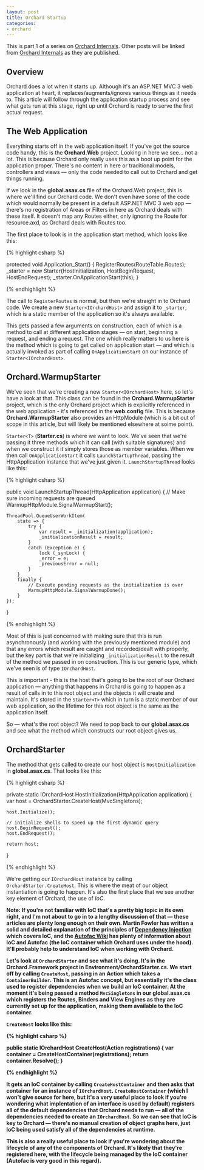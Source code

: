 ```yaml
---
layout: post
title: Orchard Startup
categories:
- orchard
---
```


This is part 1 of a series on [Orchard Internals][]. Other posts will be linked from [Orchard Internals][] as they are published.

## Overview

Orchard does a lot when it starts up. Although it's an ASP.NET MVC 3 web application at heart, it replaces/augments/ignores various things as it needs to. This article will follow through the application startup process and see what gets run at this stage, right up until Orchard is ready to serve the first actual request.

## The Web Application

Everything starts off in the web application itself. If you've got the source code handy, this is the **Orchard.Web** project. Looking in here we see... not a lot. This is because Orchard only really uses this as a boot up point for the application proper. There's no content in here or traditional models, controllers and views &mdash; only the code needed to call out to Orchard and get things running.

If we look in the **global.asax.cs** file of the Orchard.Web project, this is where we'll find our Orchard code. We don't even have some of the code which would normally be present in a default ASP.NET MVC 3 web app &mdash; there's no registration of Areas or Filters in here as Orchard deals with these itself. It doesn't map any Routes either, only ignoring the Route for resource.axd, as Orchard deals with Routes too.

The first place to look is in the application start method, which looks like this:

{% highlight csharp %}

protected void Application_Start() {
    RegisterRoutes(RouteTable.Routes);
    _starter = new Starter<IOrchardHost>(HostInitialization, HostBeginRequest, HostEndRequest);
    _starter.OnApplicationStart(this);
}

{% endhighlight %}

The call to `RegisterRoutes` is normal, but then we're straight in to Orchard code. We create a new `Starter<IOrchardHost>` and assign it to `_starter`, which is a static member of the application so it's always available.

This gets passed a few arguments on construction, each of which is a method to call at different application stages &mdash; on start, beginning a request, and ending a request. The one which really matters to us here is the method which is going to get called on application start &mdash; and which is actually invoked as part of calling `OnApplicationStart` on our instance of `Starter<IOrchardHost>`.

## Orchard.WarmupStarter

We've seen that we're creating a new `Starter<IOrchardHost>` here, so let's have a look at that. This class can be found in the **Orchard.WarmupStarter** project, which is the only Orchard project which is explicitly referenced in the web application - it's referenced in the **web.config** file. This is because **Orchard.WarmupStarter** also provides an HttpModule (which is a bit out of scope in this article, but will likely be mentioned elsewhere at soime point).

`Starter<T>` (**Starter.cs**) is where we want to look. We've seen that we're passing it three methods which it can call (with suitable signatures) and when we construct it it simply stores those as member variables. When we then call `OnApplicationStart` it calls `LaunchStartupThread`, passing the HttpApplication instance that we've just given it. `LaunchStartupThread` looks like this:

{% highlight csharp %}

public void LaunchStartupThread(HttpApplication application) {
    // Make sure incoming requests are queued
    WarmupHttpModule.SignalWarmupStart();

    ThreadPool.QueueUserWorkItem(
        state => {
            try {
                var result = _initialization(application);
                _initializationResult = result;
            }
            catch (Exception e) {
                lock (_synLock) {
                _error = e;
                _previousError = null;
            }
        }
        finally {
            // Execute pending requests as the initialization is over
            WarmupHttpModule.SignalWarmupDone();
        }
    });
}

{% endhighlight %}

Most of this is just concerned with making sure that this is run asynchronously (and working with the previously mentioned module) and that any errors which result are caught and recorded/dealt with properly, but the key part is that we're initializing `_initializationResult` to the result of the method we passed in on construction. This is our generic type, which we've seen is of type `IOrchardHost`. 

This is important - this is the host that's going to be the root of our Orchard application &mdash; anything that happens in Orchard is going to happen as a result of calls in to this root object and the objects it will create and maintain. It's stored in the `Starter<T>` which in turn is a static member of our web application, so the lifetime for this root object is the same as the application itself.

So &mdash; what's the root object? We need to pop back to our **global.asax.cs** and see what the method which constructs our root object gives us.

## OrchardStarter

The method that gets called to create our host object is `HostInitialization` in **global.asax.cs**. That looks like this:

{% highlight csharp %}

private static IOrchardHost HostInitialization(HttpApplication application) {
    var host = OrchardStarter.CreateHost(MvcSingletons);

    host.Initialize();

    // initialize shells to speed up the first dynamic query
    host.BeginRequest();
    host.EndRequest();

    return host;
}

{% endhighlight %}

We're getting our `IOrchardHost` instance by calling `OrchardStarter.CreateHost`. This is where the meat of our object instantiation is going to happen. It's also the first place that we see another key element of Orchard, the use of *IoC*.

<aside><p>
<strong>Note</strng>: If you're not familiar with IoC that's a pretty big topic in its own right, and I'm not about to go in to a lengthy discussion of that &mdash; these articles are plenty long enough on their own. Martin Fowler has written a solid and detailed explanation of the principles of <a href="http://martinfowler.com/articles/injection.html">Dependency Injection</a> which covers IoC, and the <a href="http://code.google.com/p/autofac/wiki/GettingStarted">Autofac Wiki</a> has plenty of information about IoC and Autofac (the IoC container which Orchard uses under the hood). It'll probably help to understand IoC when working with Orchard.
</p></aside>

Let's look at `OrchardStarter` and see what it's doing. It's in the **Orchard.Framework** project in **Environment/OrchardStarter.cs**. We start off by calling `CreateHost`, passing in an Action which takes a `ContainerBuilder`. This is an Autofac concept, but essentially it's the class used to register dependencies when we build an IoC container. At the moment it's being passed a method `MvcSingletons` in our **global.asax.cs** which registers the Routes, Binders and View Engines as they are currently set up for the application, making them available to the IoC container.

`CreateHost` looks like this:

{% highlight csharp %}

public static IOrchardHost CreateHost(Action<ContainerBuilder> registrations) {
    var container = CreateHostContainer(registrations);
    return container.Resolve<IOrchardHost>();
}

{% endhighlight %}

It gets an IoC container by calling `CreateHostContainer` and then asks that container for an instance of `IOrchardHost`. `CreateHostContainer` (which I won't give source for here, but it's a very useful place to look if you're wondering what implentation of an interface is used by default) registers all of the default dependencies that Orchard needs to run &mdash; all of the dependencies needed to create an `IOrchardHost`. So we can see that IoC is key to Orchard &mdash; there's no manual creation of object graphs here, just IoC being used satisfy all of the dependencies at runtime.

This is also a really useful place to look if you're wondering about the lifecycle of any of the components of Orchard. It's likely that they're registered here, with the lifecycle being managed by the IoC container (Autofac is very good in this regard). 

[Orchard Internals]: /orchard/2011/08/26/orchard-internals-series.html
